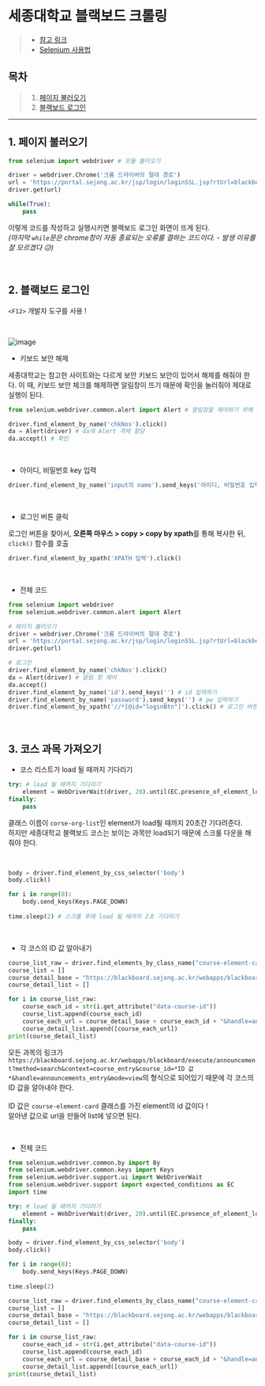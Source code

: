 # 세종대학교 블랙보드 크롤링

> - [참고 링크](https://taebbong.github.io/categories/%EA%B0%9C%EB%B0%9C/Web-Scraping-Crawling/)
> - [Selenium 사용법](https://greeksharifa.github.io/references/2020/10/30/python-selenium-usage/)

## 목차
> 1. [페이지 불러오기](#1-페이지-불러오기)
> 2. [블랙보드 로그인](#2-블랙보드-로그인)

---


## 1. 페이지 불러오기

```py
from selenium import webdriver # 모듈 불러오기

driver = webdriver.Chrome('크롬 드라이버의 절대 경로')
url = 'https://portal.sejong.ac.kr/jsp/login/loginSSL.jsp?rtUrl=blackboard.sejong.ac.kr'
driver.get(url)

while(True):
    pass
```

이렇게 코드를 작성하고 실행시키면 블랙보드 로그인 화면이 뜨게 된다.  
*(마지막 `while`문은 chrome창이 자동 종료되는 오류를 결하는 코드이다. - 발생 이유를 잘 모르겠다 😥)*

<br/>

## 2. 블랙보드 로그인

`<F12>` 개발자 도구를 사용 !

<br/>

![image](https://user-images.githubusercontent.com/62230430/108622255-da2ac400-747a-11eb-8905-93b5601efe56.png)



- 키보드 보안 해제

세종대학교는 참고한 사이트와는 다르게 보안 키보드 보안이 있어서 해제를 해줘야 한다.
이 때, 키보드 보안 체크를 해제하면 알림창이 뜨기 때문에 확인을 눌러줘야 제대로 실행이 된다.

```py
from selenium.webdriver.common.alert import Alert # 알림창을 제어하기 위해 import

driver.find_element_by_name('chkNos').click()
da = Alert(driver) # da에 Alert 객체 할당
da.accept() # 확인
```

<br/>


- 아이디, 비밀번호 key 입력

```py
driver.find_element_by_name('input의 name').send_keys('아이디, 비밀번호 입력')
```

<br/>

- 로그인 버튼 클릭 

로그인 버튼을 찾아서, **오른쪽 마우스 > copy > copy by xpath**를 통해 복사한 뒤,  
`click()` 함수를 호출

```py
driver.find_element_by_xpath('XPATH 입력').click()
```

<br/>

- 전체 코드

```py
from selenium import webdriver
from selenium.webdriver.common.alert import Alert

# 페이지 불러오기
driver = webdriver.Chrome('크롬 드라이버의 절대 경로')
url = 'https://portal.sejong.ac.kr/jsp/login/loginSSL.jsp?rtUrl=blackboard.sejong.ac.kr'
driver.get(url)

# 로그인
driver.find_element_by_name('chkNos').click()
da = Alert(driver) # 알림 창 제어
da.accept()
driver.find_element_by_name('id').send_keys('') # id 입력하기
driver.find_element_by_name('password').send_keys('') # pw 입력하기
driver.find_element_by_xpath('//*[@id="loginBtn"]').click() # 로그인 버튼 클릭
```

<br/>

## 3. 코스 과목 가져오기

- 코스 리스트가 load 될 때까지 기다리기

```py
try: # load 될 때까지 기다리기
    element = WebDriverWait(driver, 20).until(EC.presence_of_element_located((By.CLASS_NAME, "course-org-list")))
finally:
    pass
```

클래스 이름이 `corse-org-list`인 element가 load될 때까지 20초간 기다려준다.  
하지만 세종대학교 블랙보드 코스는 보이는 과목만 load되기 때문에 스크롤 다운을 해줘야 한다.

<br/>

```py
body = driver.find_element_by_css_selector('body')
body.click()

for i in range(8):
    body.send_keys(Keys.PAGE_DOWN)
    
time.sleep(2) # 스크롤 후에 load 될 때까지 2초 기다리기
```

<br/>

- 각 코스의 ID 값 알아내기

```py
course_list_raw = driver.find_elements_by_class_name("course-element-card")
course_list = []
course_detail_base = "https://blackboard.sejong.ac.kr/webapps/blackboard/execute/announcement?method=search&context=course_entry&course_id="
course_detail_list = []

for i in course_list_raw:
    course_each_id = str(i.get_attribute("data-course-id"))
    course_list.append(course_each_id)
    course_each_url = course_detail_base + course_each_id + "&handle=announcements_entry&mode=view";
    course_detail_list.append([course_each_url])
print(course_detail_list)
```


모든 과목의 링크가 `https://blackboard.sejong.ac.kr/webapps/blackboard/execute/announcement?method=search&context=course_entry&course_id=*ID 값*&handle=announcements_entry&mode=view`의 형식으로 되어있기 때문에 각 코스의 ID 값을 알아내야 한다.  
<br/>
ID 값은 `course-element-card` 클래스를 가진 element의 id 값이다 !  
알아낸 값으로 url을 만들어 list에 넣으면 된다.

<br/>

- 전체 코드

```py
from selenium.webdriver.common.by import By
from selenium.webdriver.common.keys import Keys
from selenium.webdriver.support.ui import WebDriverWait
from selenium.webdriver.support import expected_conditions as EC
import time

try: # load 될 때까지 기다리기
    element = WebDriverWait(driver, 20).until(EC.presence_of_element_located((By.CLASS_NAME, "course-org-list")))
finally:
    pass

body = driver.find_element_by_css_selector('body')
body.click()

for i in range(8):
    body.send_keys(Keys.PAGE_DOWN)
    
time.sleep(2)

course_list_raw = driver.find_elements_by_class_name("course-element-card")
course_list = []
course_detail_base = "https://blackboard.sejong.ac.kr/webapps/blackboard/execute/announcement?method=search&context=course_entry&course_id="
course_detail_list = []

for i in course_list_raw:
    course_each_id = str(i.get_attribute("data-course-id"))
    course_list.append(course_each_id)
    course_each_url = course_detail_base + course_each_id + "&handle=announcements_entry&mode=view";
    course_detail_list.append([course_each_url])
print(course_detail_list)
```

<br/>







